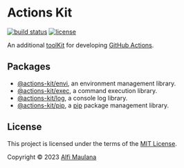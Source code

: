 # Actions Kit

[![build status](https://img.shields.io/github/actions/workflow/status/threeal/actions-kit/build.yml?branch=main)](https://github.com/threeal/actions-kit/actions/workflows/build.yml)
[![license](https://img.shields.io/github/license/threeal/actions-kit)](./LICENSE)

An additional [toolKit](https://github.com/actions/toolkit) for developing [GitHub Actions](https://github.com/features/actions).

## Packages

- [@actions-kit/envi](./packages/envi), an environment management library.
- [@actions-kit/exec](./packages/exec), a command execution library.
- [@actions-kit/log](./packages/log), a console log library.
- [@actions-kit/pip](./packages/pip), a [pip](https://pypi.org/project/pip) package management library.

## License

This project is licensed under the terms of the [MIT License](./LICENSE).

Copyright © 2023 [Alfi Maulana](https://github.com/threeal)
